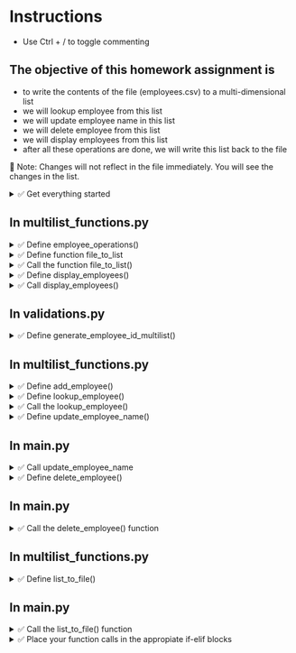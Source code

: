 # Instructions  

- Use Ctrl + / to toggle commenting

## The objective of this homework assignment is
- to write the contents of the file (employees.csv) to a multi-dimensional list
- we will lookup employee from this list
- we will update employee name in this list
- we will delete employee from this list
- we will display employees from this list
- after all these operations are done, we will write this list back to the file

🚩 Note: Changes will not reflect in the file immediately. You will see the changes in the list.

<details>
  <summary>
    ✅ Get everything started
  </summary>

  - Copy main.py, validations.py, functions.py, list_functions.py from HW04
  - We won't be using functions.py or list_functions.py, but it will be nice to have all your modules in one place
  - Download employees.csv from https://github.com/suchialex/CINS3002-HW05/blob/main/employees.csv
  - Download suchi_pretty_print.py if you need it https://github.com/suchialex/CINS3002-HW05/blob/main/suchi_pretty_print.py
  - Create a new file named multilist_functions.py, write an import statement to import the validations module
</details>

## In multilist_functions.py

<details>
  <summary>
    ✅ Define employee_operations()
  </summary>

  - It is a void function that takes no parameters
  - Write print statement to print `Employee Management`
</details>


<details>
  <summary>
    ✅ Define function file_to_list
  </summary>
  
  - **Objective**: This function will read the contents of the employees.csv file line by line and split each line into a list using the delimiter ; and  store this list in a list. This multi-dimensional list is returned to the calling function.
  - This function does not accept any parameters and returns a list
  - In the function body,
    - First, create an empty list (this list will contain all the employees data)
    - Using the context manager, open the file employees.csv in read mode and store it in a file pointer
      - 🚩 Use exception handling since file is being opened in read mode (in the else clause return an empty list)
    - Using this file pointer, start a for loop with a loop variable of your choice (this variable will read each line of the file)
    - Strip off the newline character from the loop variable
    - Convert the string stored in the loop variable to a list using the delimiter ⏩ 7-20b
      - 🚩 Name this list differently than the empty list above
    - Now append this list to the empty list you created above
    - Outside the for loop return the list
    - Using list comprehension rewrite the above statements as concisely as possible ⏩ 7-25
</details>


<details>
  <summary>
    ✅ Call the function file_to_list()
  </summary>

   - Inside employee_operations(), after the print statement, call the file_to_list()
   - Store the returned list in a variable
   - Print the returned list (you may use suchi_print(), after importing it)
   - 📜 Test your code
     - See if the multi-dimensional list is being printed correctly
     - Clear the contents of the file and ensure an empty list is printed
     - Misspell the file name and ensure an empty list is printed
</details>


<details>
  <summary>
    ✅ Define display_employees()
  </summary>
  
  - The objective of this function is to display all employees in a tabular format
  - This function takes one parameter - the employee multi-dimensional list
  - This function returns nothing, so it is a void function
  - In the function body
    - Start a for loop to go over the multi-dimensional list, choose a name for the loop variable
    - Using the appropriate indices of the loop variable, print ID, Name, Department and Salary in a formatted tabular fashion
</details>


<details>
  <summary>
    ✅ Call display_employees()
  </summary>
  
  - After the call to file_to_list() function, call the display_employees() by passing the employees list (obtained from the file_to_list function) as an argument
</details>

## In validations.py

<details>
  <summary>
    ✅ Define generate_employee_id_multilist()
  </summary>
  
  - The objective of this function is to generate the next employee ID
  - This function takes one parameter - the employee multi-dimensional list
  - This function returns a numeric string
  - In the function body
    - Check if there are any employees in the list, if not, return a default numeric string, maybe `1001`
    - Get the last employee from the multidimesional list and store it in a variable (this will be a list)
    - Get the first element of from the list above, that is the last employee ID and store in a variable
    - Convert it to an integer and add 1 to it
    - Return this after converting it to a string
</details>


## In multilist_functions.py

<details>
  <summary>
    ✅ Define add_employee()
  </summary>
  
  - The objective of this function is to add a new employee to the multilist
  - This function takes one parameter - the employee multi-dimensional list
  - This function returns the modified multi-dimensional list
  - In the function body
    - Check 
</details>


<details>
  <summary>
    ✅ Define lookup_employee()
  </summary>

  This function takes two parameters 
  - the employees list 
  - the employee_id we are trying to lookup 

  It returns two values 
  - found (boolean) - True if the employee is found, False if not
  - index (the integer position in the employees list where this employee was found, we don't find the employee, we will return 0)

In the function body

  - Start a for loop to go over the multi-dimensional employee list, choose a name for the loop variable, (each employee list will be stored in this variable, one at a time)
  - Using an if statement and the in operator, check if the employee_id (passed as parameter) is present in the list stored in the loop variable
  - If yes,
    - Get the index of the employee stored in the loop variable in the multi-dimensional list
    - Using the loop variables' appropriate indices, print the Name, Department and Salary
    - return True and the index obtained above
  - If not
    - print employee not found
    - return False and 0

</details>



<details>
  <summary>
    ✅ Call the lookup_employee()
  </summary>

  - After the file_to_list() function call, ask the user to provide the employee ID that needs to be looked up using input statement
  - Call the lookup_employee() passing TWO arguments, the multi-dimensional list obtained earlier and the employee id from the above step
  - Store the returned values in two variables
  - Check if the first variable is False, if yes, print employee not found
  - Execute your code and enter employee ID 1004 and see if the correct values are being printed
  - Execute your code again and enter employee ID 54, it should print employee not found
</details>





<details>
  <summary>
    ✅ Define update_employee_name()
  </summary>
  The objective is to get an employee ID and call the lookup_function to see if that employee exists in the employees list, if yes, we use the index returned by the lookup function and update the name which will be at [index][1] position. This function takes the employee multi-dimensional list as parameter and returns the modified employee list back<br>

  
In the function body

  - Ask the user to provide the employee ID whose name needs to be updated and store in a variable
  - call the lookup function using the employee list passed as the parameter and the above variable
  - store the returned values in two variables
  - check if the first variable is True, if yes
    - Ask the user to provide a new first name by calling the validate_first_name() function
    - Ask the user to provide a new last name by calling the validate_first_name() function
    - 🚩 You may have to import the validations module
    - concatenate the first and last names with a space in between 
    - then modify the [index][1] position in the employees multi-dimensional list with the new full name
  - Outside the if block, return the employees list
</details>

## In main.py

<details>
  <summary>
    ✅ Call update_employee_name
  </summary>
  After the display_employees, call the update_employee_name by passing the employees list returned by file_to_list as an argument. Store the returned list in the same employees list variable (for simplicity)
</details>


<details>
  <summary>
    ✅ Define delete_employee()
  </summary>
  The objective is to ask the employee to enter the employee ID to be deleted and delete the corresponding elements from the employees list

  - This function accepts one parameter - the employee list
  - It returns one parameter - the modified employee list

  In the function body<br>

  - Ask the user for the employee ID to be deleted and store in a variable
  - Call the lookup function using the employees list passed as the parameter and the employee ID above
  - Store the returned values in two variables
  - If the first returned variable is True,
    - Write a statement to delete the element at the index position of the multi-dimensional employees list
  - Outside the if block, return the employees multi-dimensional list
</details>

## In main.py

<details>
  <summary>
    ✅ Call the delete_employee() function
  </summary>
  You may comment out update_employee_name() call<br>
  Call the delete_employee() by passing the employee list as the argument

</details>

## In multilist_functions.py

<details>
  <summary>
    ✅ Define list_to_file()
  </summary>
  The objective is to write all the list elements back to the file<br>

  - This function accepts one parameter, the employee multi-dimensional list
  - This function returns nothing, so it is a void function

    In the function body<br>

  - Using a context manager, open the file employees.txt in write mode (not append mode) and get the file object/pointer
  - Use a for loop to go over the multi-dimensional list passed as the parameter, choose a loop variable name
  - Loop variable stores each employee data in a list, so convert this list to a string with a delimiter ⏩ 7-0c, choose  name for this string
  - To this string add a newline character and write to the file

</details>

## In main.py

<details>
  <summary>
    ✅ Call the list_to_file() function
  </summary>
  You may comment the delete_employee() function<br>
  Call the function list_to_file passing the employee multi-dimensional list as argument
</details>


<details>
  <summary>
    ✅ Place your function calls in the appropiate if-elif blocks
  </summary>

  - file_to_list() will be the first function call
  - print the menu of options
  - ask the user what option he/she chooses using input statement
  - place the function calls in the correct if-elif-else blocks as per your menu
  - you may use pass statement in the blocks for which we haven't written functions for
  - list_to_file will be the last function call in main body
  - If you'd like to write the while loop, until user presses x or X, you are encouraged to do so. 🚩 BUT, make sure file_to_list and list_to_file function calls are OUTSIDE the while loop
  - Write code documentation for all your functions

</details>

